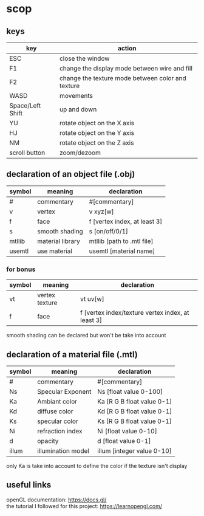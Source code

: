 # scop

## keys
| key | action |
| --- | ------ |
| ESC | close the window |
| F1 | change the display mode between wire and fill |
| F2 | change the texture mode between color and texture |
| WASD | movements |
| Space/Left Shift | up and down |
| YU | rotate object on the X axis |
| HJ | rotate object on the Y axis |
| NM | rotate object on the Z axis |
| scroll button | zoom/dezoom |

## declaration of an object file (.obj)
| symbol | meaning | declaration |
| ------ | ------- | ----------- |
| # | commentary | #[commentary] |
| v | vertex | v xyz[w] |
| f | face | f [vertex index, at least 3] |
| s | smooth shading | s [on/off/0/1]
| mtllib | material library | mtllib [path to .mtl file] |
| usemtl | use material | usemtl [material name] |

### for bonus
| symbol | meaning | declaration |
| ------ | ------- | ----------- |
| vt | vertex texture | vt uv[w] |
| f | face | f [vertex index/texture vertex index, at least 3] |

smooth shading can be declared but won't be take into account

## declaration of a material file (.mtl)
| symbol | meaning | declaration |
| ------ | ------- | ----------- |
| # | commentary | #[commentary] |
| Ns | Specular Exponent | Ns [float value 0-100] |
| Ka | Ambiant color | Ka [R G B float value 0-1]
| Kd | diffuse color | Kd [R G B float value 0-1]
| Ks | specular color | Ks [R G B float value 0-1]
| Ni | refraction index | Ni [float value 0-10] |
| d | opacity | d [float value 0-1] |
| illum | illumination model | illum [integer value 0-10]

only Ka is take into account to define the color if the texture isn't display

## useful links

openGL documentation: https://docs.gl/   
the tutorial I followed for this project: https://learnopengl.com/
